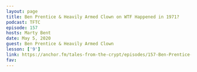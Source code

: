 ```yaml
---
layout: page
title: Ben Prentice & Heavily Armed Clown on WTF Happened in 1971?
podcast: TFTC
episode: 157
hosts: Marty Bent
date: May 5, 2020
guest: Ben Prentice & Heavily Armed Clown
lesson: ['9']
link: https://anchor.fm/tales-from-the-crypt/episodes/157-Ben-Prentice--Heavily-Armed-Clown-edlfjb
fav: 
---
```

